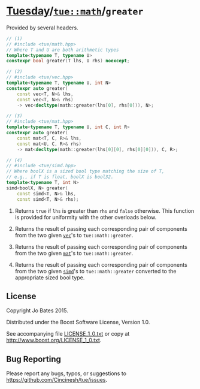 [Tuesday](../../../README.md)/[`tue::math`](../../namespaces/tue/math.md)/`greater`
===================================================================================
Provided by several headers.

```c++
// (1)
// #include <tue/math.hpp>
// Where T and U are both arithmetic types
template<typename T, typename U>
constexpr bool greater(T lhs, U rhs) noexcept;

// (2)
// #include <tue/vec.hpp>
template<typename T, typename U, int N>
constexpr auto greater(
    const vec<T, N>& lhs,
    const vec<T, N>& rhs)
    -> vec<decltype(math::greater(lhs[0], rhs[0])), N>;

// (3)
// #include <tue/mat.hpp>
template<typename T, typename U, int C, int R>
constexpr auto greater(
    const mat<T, C, R>& lhs,
    const mat<U, C, R>& rhs)
    -> mat<decltype(math::greater(lhs[0][0], rhs[0][0])), C, R>;

// (4)
// #include <tue/simd.hpp>
// Where boolX is a sized bool type matching the size of T,
// e.g., if T is float, boolX is bool32.
template<typename T, int N>
simd<boolX, N> greater(
    const simd<T, N>& lhs,
    const simd<T, N>& rhs);
```

1. Returns `true` if `lhs` is greater than `rhs` and `false` otherwise. This
   function is provided for uniformity with the other overloads below.

2. Returns the result of passing each corresponding pair of components from the
   two given [`vec`](../../headers/vec.md)'s to `tue::math::greater`.

3. Returns the result of passing each corresponding pair of components from the
   two given [`mat`](../../headers/mat.md)'s to `tue::math::greater`.

4. Returns the result of passing each corresponding pair of components from the
   two given [`simd`](../../headers/simd.md)'s to `tue::math::greater` converted
   to the appropriate sized bool type.

License
-------
Copyright Jo Bates 2015.

Distributed under the Boost Software License, Version 1.0.

See accompanying file [LICENSE_1_0.txt](../../../LICENSE_1_0.txt) or copy at
http://www.boost.org/LICENSE_1_0.txt.

Bug Reporting
-------------
Please report any bugs, typos, or suggestions to
https://github.com/Cincinesh/tue/issues.

